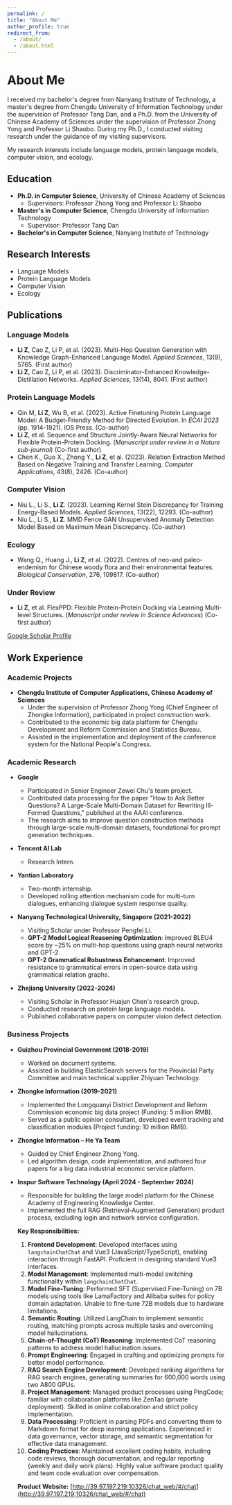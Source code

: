 ```yaml
---
permalink: /
title: "About Me"
author_profile: true
redirect_from: 
  - /about/
  - /about.html
---
```


# About Me

I received my bachelor's degree from Nanyang Institute of Technology, a master's degree from Chengdu University of Information Technology under the supervision of Professor Tang Dan, and a Ph.D. from the University of Chinese Academy of Sciences under the supervision of Professor Zhong Yong and Professor Li Shaobo. During my Ph.D., I conducted visiting research under the guidance of my visiting supervisors.

My research interests include language models, protein language models, computer vision, and ecology.

## Education

- **Ph.D. in Computer Science**, University of Chinese Academy of Sciences
  - Supervisors: Professor Zhong Yong and Professor Li Shaobo
- **Master's in Computer Science**, Chengdu University of Information Technology
  - Supervisor: Professor Tang Dan
- **Bachelor's in Computer Science**, Nanyang Institute of Technology

## Research Interests

- Language Models
- Protein Language Models
- Computer Vision
- Ecology

## Publications

### Language Models

- **Li Z**, Cao Z, Li P, et al. (2023). Multi-Hop Question Generation with Knowledge Graph-Enhanced Language Model. *Applied Sciences*, 13(9), 5765. (First author)
- **Li Z**, Cao Z, Li P, et al. (2023). Discriminator-Enhanced Knowledge-Distillation Networks. *Applied Sciences*, 13(14), 8041. (First author)

### Protein Language Models

- Qin M, **Li Z**, Wu B, et al. (2023). Active Finetuning Protein Language Model: A Budget-Friendly Method for Directed Evolution. In *ECAI 2023* (pp. 1914-1921). IOS Press. (Co-author)
- **Li Z**, et al. Sequence and Structure Jointly-Aware Neural Networks for Flexible Protein-Protein Docking. (*Manuscript under review in a Nature sub-journal*) (Co-first author)
- Chen K., Guo X., Zhong Y., **Li Z**, et al. (2023). Relation Extraction Method Based on Negative Training and Transfer Learning. *Computer Applications*, 43(8), 2426. (Co-author)

### Computer Vision

- Niu L., Li S., **Li Z**. (2023). Learning Kernel Stein Discrepancy for Training Energy-Based Models. *Applied Sciences*, 13(22), 12293. (Co-author)
- Niu L., Li S., **Li Z**. MMD Fence GAN Unsupervised Anomaly Detection Model Based on Maximum Mean Discrepancy. (Co-author)

### Ecology

- Wang Q., Huang J., **Li Z**, et al. (2022). Centres of neo-and paleo-endemism for Chinese woody flora and their environmental features. *Biological Conservation*, 276, 109817. (Co-author)

### Under Review

- **Li Z**, et al. FlexPPD: Flexible Protein-Protein Docking via Learning Multi-level Structures. (*Manuscript under review in Science Advances*) (Co-first author)

[Google Scholar Profile](https://scholar.google.com/citations?user=bk7i8SQAAAAJ&hl=en)

## Work Experience

### Academic Projects

- **Chengdu Institute of Computer Applications, Chinese Academy of Sciences**
  - Under the supervision of Professor Zhong Yong (Chief Engineer of Zhongke Information), participated in project construction work.
  - Contributed to the economic big data platform for Chengdu Development and Reform Commission and Statistics Bureau.
  - Assisted in the implementation and deployment of the conference system for the National People's Congress.

### Academic Research

- **Google**
  - Participated in Senior Engineer Zewei Chu's team project.
  - Contributed data processing for the paper "How to Ask Better Questions? A Large-Scale Multi-Domain Dataset for Rewriting Ill-Formed Questions," published at the AAAI conference.
  - The research aims to improve question construction methods through large-scale multi-domain datasets, foundational for prompt generation techniques.

- **Tencent AI Lab**
  - Research Intern.

- **Yantian Laboratory**
  - Two-month internship.
  - Developed rolling attention mechanism code for multi-turn dialogues, enhancing dialogue system response quality.

- **Nanyang Technological University, Singapore (2021-2022)**
  - Visiting Scholar under Professor Pengfei Li.
  - **GPT-2 Model Logical Reasoning Optimization**: Improved BLEU4 score by ~25% on multi-hop questions using graph neural networks and GPT-2.
  - **GPT-2 Grammatical Robustness Enhancement**: Improved resistance to grammatical errors in open-source data using grammatical relation graphs.

- **Zhejiang University (2022-2024)**
  - Visiting Scholar in Professor Huajun Chen's research group.
  - Conducted research on protein large language models.
  - Published collaborative papers on computer vision defect detection.

### Business Projects

- **Guizhou Provincial Government (2018-2019)**
  - Worked on document systems.
  - Assisted in building ElasticSearch servers for the Provincial Party Committee and main technical supplier Zhiyuan Technology.

- **Zhongke Information (2019-2021)**
  - Implemented the Longquanyi District Development and Reform Commission economic big data project (Funding: 5 million RMB).
  - Served as a public opinion consultant, developed event tracking and classification modules (Project funding: 10 million RMB).

- **Zhongke Information – He Ya Team**
  - Guided by Chief Engineer Zhong Yong.
  - Led algorithm design, code implementation, and authored four papers for a big data industrial economic service platform.

- **Inspur Software Technology (April 2024 - September 2024)**
  - Responsible for building the large model platform for the Chinese Academy of Engineering Knowledge Center.
  - Implemented the full RAG (Retrieval-Augmented Generation) product process, excluding login and network service configuration.

  **Key Responsibilities:**

  1. **Frontend Development**: Developed interfaces using `langchainChatChat` and Vue3 (JavaScript/TypeScript), enabling interaction through FastAPI. Proficient in designing standard Vue3 interfaces.
  2. **Model Management**: Implemented multi-model switching functionality within `langchainChatChat`.
  3. **Model Fine-Tuning**: Performed SFT (Supervised Fine-Tuning) on 7B models using tools like LamaFactory and Alibaba suites for policy domain adaptation. Unable to fine-tune 72B models due to hardware limitations.
  4. **Semantic Routing**: Utilized LangChain to implement semantic routing, matching prompts across multiple tasks and overcoming model hallucinations.
  5. **Chain-of-Thought (CoT) Reasoning**: Implemented CoT reasoning patterns to address model hallucination issues.
  6. **Prompt Engineering**: Engaged in crafting and optimizing prompts for better model performance.
  7. **RAG Search Engine Development**: Developed ranking algorithms for RAG search engines, generating summaries for 600,000 words using two A800 GPUs.
  8. **Project Management**: Managed product processes using PingCode; familiar with collaboration platforms like ZenTao (private deployment). Skilled in online collaboration and strict policy implementation.
  9. **Data Processing**: Proficient in parsing PDFs and converting them to Markdown format for deep learning applications. Experienced in data governance, vector storage, and semantic segmentation for effective data management.
  10. **Coding Practices**: Maintained excellent coding habits, including code reviews, thorough documentation, and regular reporting (weekly and daily work plans). Highly value software product quality and team code evaluation over compensation.

  **Product Website:** [http://39.97.197.219:10326/chat_web/#/chat](http://39.97.197.219:10326/chat_web/#/chat)
